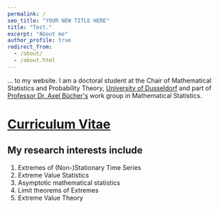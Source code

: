 ```yaml
---
permalink: /
seo_title: "YOUR NEW TITLE HERE"
title: "Test."
excerpt: "About me"
author_profile: true
redirect_from: 
  - /about/
  - /about.html
---
```


... to my website. I am a doctoral student at the Chair of Mathematical Statistics and Probability Theory, [University of Dusseldorf](https://www.math.hhu.de/lehrstuehle-/-personen-/-ansprechpartner/innen/lehrstuehle-des-mathematischen-instituts/lehrstuhl-fuer-mathematische-statistik-und-wahrscheinlichkeitstheorie) and part of [Professor Dr. Axel Bücher's](https://www.math.hhu.de/en/chairs-/-people-/-contact-persons/the-chairs-of-the-mathematical-institute/chair-of-mathematical-statistics-and-calculus-of-probabilities/team/prof-dr-axel-buecher) work group in Mathematical Statistics.

[Curriculum Vitae](https://torbenstaud.github.io/cv/)
======


My research interests include
------
1. Extremes of (Non-)Stationary Time Series
2. Extreme Value Statistics
3. Asymptotic mathematical statistics
4. Limit theorems of Extremes
5. Extreme Value Theory


